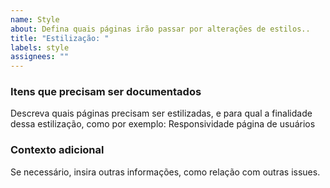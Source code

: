 ```yaml
---
name: Style
about: Defina quais páginas irão passar por alterações de estilos..
title: "Estilização: "
labels: style
assignees: ""
---
```


### Itens que precisam ser documentados

Descreva quais páginas precisam ser estilizadas, e para qual a finalidade dessa estilização, como por exemplo: Responsividade página de usuários

### Contexto adicional

Se necessário, insira outras informações, como relação com outras issues.
